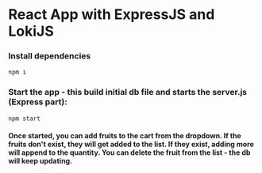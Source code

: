 # React App with ExpressJS and LokiJS

### Install dependencies

```
npm i
```

### Start the app - this build initial db file and starts the server.js (Express part):

```
npm start
```

#### Once started, you can add fruits to the cart from the dropdown. If the fruits don't exist, they will get added to the list. If they exist, adding more will append to the quantity. You can delete the fruit from the list - the db will keep updating.
